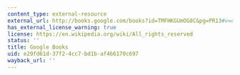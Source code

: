 ```yaml
---
content_type: external-resource
external_url: http://books.google.com/books?id=TMFHKGUmOG8C&pg=PR13#v=onepage
has_external_license_warning: true
license: https://en.wikipedia.org/wiki/All_rights_reserved
status: ''
title: Google Books
uid: e29fd61d-37f2-4cc7-bd1b-af466170c697
wayback_url: ''
---
```


